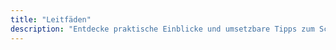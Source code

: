 ```yaml
---
title: "Leitfäden"
description: "Entdecke praktische Einblicke und umsetzbare Tipps zum Schutz deiner Privatsphäre in der Cloud mit der clientseitigen Verschlüsselung von Cryptomator."
---
```

